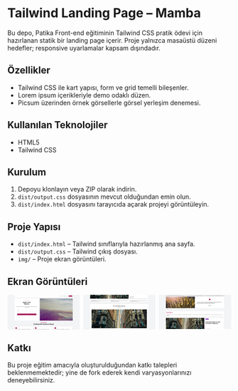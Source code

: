 # Tailwind Landing Page – Mamba

Bu depo, Patika Front-end eğitiminin Tailwind CSS pratik ödevi için hazırlanan statik bir landing page içerir. Proje yalnızca masaüstü düzeni hedefler; responsive uyarlamalar kapsam dışındadır.

## Özellikler

- Tailwind CSS ile kart yapısı, form ve grid temelli bileşenler.
- Lorem ipsum içerikleriyle demo odaklı düzen.
- Picsum üzerinden örnek görsellerle görsel yerleşim denemesi.

## Kullanılan Teknolojiler

- HTML5
- Tailwind CSS 

## Kurulum

1. Depoyu klonlayın veya ZIP olarak indirin.
2. `dist/output.css` dosyasının mevcut olduğundan emin olun.
3. `dist/index.html` dosyasını tarayıcıda açarak projeyi görüntüleyin.

## Proje Yapısı

- `dist/index.html` – Tailwind sınıflarıyla hazırlanmış ana sayfa.
- `dist/output.css` – Tailwind çıkış dosyası.
- `img/` – Proje ekran görüntüleri.

## Ekran Görüntüleri

<div align="center" style="display:grid;grid-template-columns:repeat(3,1fr);gap:8px;">
  <img src="./src/img/tail1.png" alt="Landing sayfası kahraman alanı" />
  <img src="./src/img/tail2.png" alt="How it works bölümü" />
  <img src="./src/img/tail3.png" alt="Create with us bölümü" />
</div>

## Katkı

Bu proje eğitim amacıyla oluşturulduğundan katkı talepleri beklenmemektedir; yine de fork ederek kendi varyasyonlarınızı deneyebilirsiniz.
